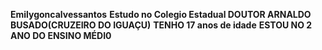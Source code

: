 **Emilygoncalvessantos**
**Estudo no Colegio Estadual DOUTOR ARNALDO BUSADO(CRUZEIRO DO IGUAÇU)**
**TENHO 17 anos de idade**
**ESTOU NO 2 ANO DO ENSINO MÉDI0**
